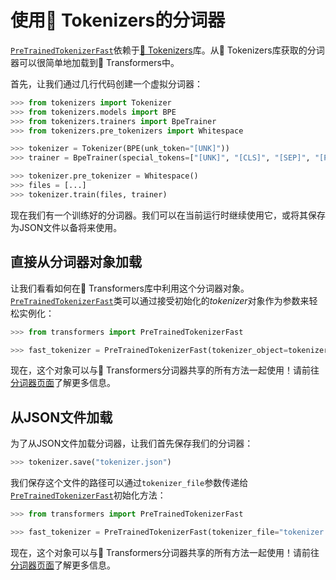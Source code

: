 <!--版权所有2020年HuggingFace团队保留。

根据Apache License，Version 2.0（“许可证”）许可，除非符合许可证条款，否则你不得使用此文件。你可以在下面获取许可证的副本：

http://www.apache.org/licenses/LICENSE-2.0

除非适用法律要求或书面同意软件按“原样”分发，不附带任何形式的担保或条件。详细了解许可证中的特定语言，请参阅许可证。

⚠️请注意，此文件采用Markdown格式，但包含用于我们的文档构建器（类似于MDX）的特定语法，在你的Markdown查看器中可能无法正确渲染。-->

# 使用🤗 Tokenizers的分词器

[`PreTrainedTokenizerFast`](https://huggingface.co/docs/tokenizer/installation)依赖于[🤗 Tokenizers](https://huggingface.co/docs/tokenizers)库。从🤗 Tokenizers库获取的分词器可以很简单地加载到🤗 Transformers中。

首先，让我们通过几行代码创建一个虚拟分词器：

```python
>>> from tokenizers import Tokenizer
>>> from tokenizers.models import BPE
>>> from tokenizers.trainers import BpeTrainer
>>> from tokenizers.pre_tokenizers import Whitespace

>>> tokenizer = Tokenizer(BPE(unk_token="[UNK]"))
>>> trainer = BpeTrainer(special_tokens=["[UNK]", "[CLS]", "[SEP]", "[PAD]", "[MASK]"])

>>> tokenizer.pre_tokenizer = Whitespace()
>>> files = [...]
>>> tokenizer.train(files, trainer)
```

现在我们有一个训练好的分词器。我们可以在当前运行时继续使用它，或将其保存为JSON文件以备将来使用。

## 直接从分词器对象加载

让我们看看如何在🤗 Transformers库中利用这个分词器对象。[`PreTrainedTokenizerFast`](https://huggingface.co/docs/tokenizers/quicktour#loading-the-tokenizer)类可以通过接受初始化的*tokenizer*对象作为参数来轻松实例化：

```python
>>> from transformers import PreTrainedTokenizerFast

>>> fast_tokenizer = PreTrainedTokenizerFast(tokenizer_object=tokenizer)
```

现在，这个对象可以与🤗 Transformers分词器共享的所有方法一起使用！请前往[分词器页面](main_classes/tokenizer)了解更多信息。

## 从JSON文件加载

为了从JSON文件加载分词器，让我们首先保存我们的分词器：

```python
>>> tokenizer.save("tokenizer.json")
```

我们保存这个文件的路径可以通过`tokenizer_file`参数传递给[`PreTrainedTokenizerFast`](https://huggingface.co/docs/tokenizers/quicktour#loading-the-tokenizer)初始化方法：

```python
>>> from transformers import PreTrainedTokenizerFast

>>> fast_tokenizer = PreTrainedTokenizerFast(tokenizer_file="tokenizer.json")
```

现在，这个对象可以与🤗 Transformers分词器共享的所有方法一起使用！请前往[分词器页面](main_classes/tokenizer)了解更多信息。